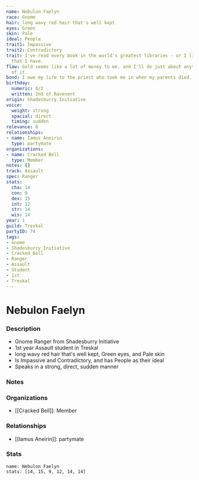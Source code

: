```yaml
---
name: Nebulon Faelyn
race: Gnome
hair: long wavy red hair that's well kept
eyes: Green
skin: Pale
ideal: People
trait1: Impassive
trait2: Contradictory
trait: I've read every book in the world's greatest libraries - or I like to boast
  that I have.
flaw: Gold seems like a lot of money to me, and I'll do just about anything for more
  of it.
bond: I owe my life to the priest who took me in when my parents died.
birthday:
  numeric: 8/2
  written: 2nd of Ravenent
origin: Shadesburry Initiative
voice:
  weight: strong
  spacial: direct
  timing: sudden
relevance: 0
relationships:
- name: Iamus Aneirin
  type: partymate
organizations:
- name: Cracked Bell
  type: Member
notes: []
track: Assault
spec: Ranger
stats:
  cha: 14
  con: 9
  dex: 15
  int: 12
  str: 14
  wis: 14
year: 1
guild: Treskal
partyID: 74
tags:
- Gnome
- Shadesburry_Initiative
- Cracked_Bell
- Ranger
- Assault
- Student
- 1st
- Treskal
---
```

# Nebulon Faelyn
### Description
- Gnome Ranger from Shadesburry Initiative
- 1st year Assault student in Treskal
- long wavy red hair that's well kept, Green eyes, and Pale skin
- Is Impassive and Contradictory, and has People as their ideal
- Speaks in a strong, direct, sudden manner

### Notes

### Organizations
- [[Cracked Bell]]: Member

### Relationships
- [[Iamus Aneirin]]: partymate

### Stats
```statblock
name: Nebulon Faelyn
stats: [14, 15, 9, 12, 14, 14]
```